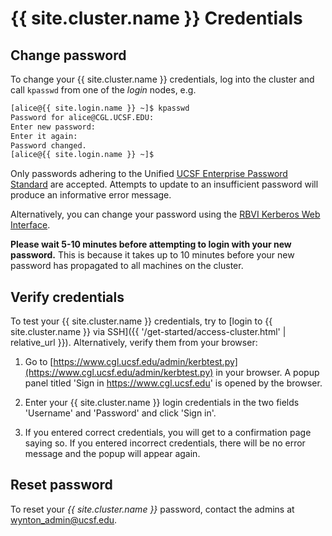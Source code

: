 # {{ site.cluster.name }} Credentials

## Change password

To change your {{ site.cluster.name }} credentials, log into the cluster and call `kpasswd` from one of the _login_ nodes, e.g.

```sh
[alice@{{ site.login.name }} ~]$ kpasswd
Password for alice@CGL.UCSF.EDU: 
Enter new password: 
Enter it again: 
Password changed.
[alice@{{ site.login.name }} ~]$ 
```

Only passwords adhering to the Unified [UCSF Enterprise Password Standard] are accepted.  Attempts to update to an insufficient password will produce an informative error message.

Alternatively, you can change your password using the [RBVI Kerberos Web Interface].

<div class="alert alert-warning" role="alert">
<strong>Please wait 5-10 minutes before attempting to login with your new password.</strong>  This is because it takes up to 10 minutes before your new password has propagated to all machines on the cluster.
</div>


## Verify credentials

To test your {{ site.cluster.name }} credentials, try to [login to {{ site.cluster.name }} via SSH]({{ '/get-started/access-cluster.html' | relative_url }}).  Alternatively, verify them from your browser:

1. Go to [https://www.cgl.ucsf.edu/admin/kerbtest.py](https://www.cgl.ucsf.edu/admin/kerbtest.py) in your browser.  A popup panel titled 'Sign in https://www.cgl.ucsf.edu' is opened by the browser.

3. Enter your {{ site.cluster.name }} login credentials in the two fields 'Username' and 'Password' and click 'Sign in'.

4. If you entered correct credentials, you will get to a confirmation page saying so.  If you entered incorrect credentials, there will be no error message and the popup will appear again.


## Reset password

To reset your _{{ site.cluster.name }}_ password, contact the admins at [wynton_admin@ucsf.edu]([wynton_admin@ucsf.edu).

[RBVI Kerberos web interface]: https://www.cgl.ucsf.edu/admin/chpass.py
[UCSF Enterprise Password Standard]: https://wiki.library.ucsf.edu/pages/viewpage.action?spaceKey=ITSI&title=Unified+UCSF+Enterprise+Password+Standard
